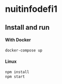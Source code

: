 # nuitinfodefi1

## Install and run

#### With Docker
```bash
docker-compose up
```

#### Linux

```bash
npm install
npm start
```
